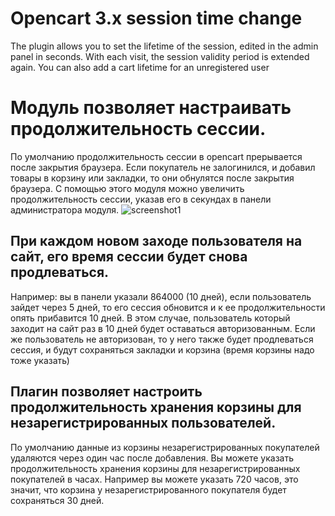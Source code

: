 # Opencart 3.x session time change
The plugin allows you to set the lifetime of the session, edited in the admin panel in seconds.
With each visit, the session validity period is extended again.
You can also add a cart lifetime for an unregistered user

# Модуль позволяет настраивать продолжительность сессии. 
По умолчанию продолжительность сессии в opencart прерывается после закрытия браузера. Если покупатель не залогинился, и добавил товары в корзину или закладки, то они  обнулятся после закрытия браузера. 
С помощью этого модуля можно увеличить продолжительность сессии, указав его в секундах в панели администратора модуля. 
![screenshot1](https://user-images.githubusercontent.com/106067946/180034371-76b57b51-a4a0-4200-afeb-6d121db15873.jpg)

## При каждом новом заходе пользователя на сайт, его время сессии будет снова продлеваться. 
Например: вы в панели указали 864000 (10 дней), если пользователь зайдет через 5 дней, то его сессия обновится и к ее продолжительности опять прибавится 10 дней. В этом случае, пользователь который заходит на сайт раз в 10 дней будет оставаться авторизованным. Если же пользователь не авторизован, то у него также будет продлеваться сессия, и будут сохраняться закладки и корзина (время корзины надо тоже указать)

## Плагин позволяет настроить продолжительность хранения корзины для незарегистрированных пользователей. 
По умолчанию данные из корзины незарегистрированных покупателей удаляются через один час после добавления. 
Вы можете указать продолжительность хранения корзины для незарегистрированных покупателей в часах.
Например вы можете указать 720 часов, это значит, что корзина у незарегистрированного покупателя будет сохраняться 30 дней.

